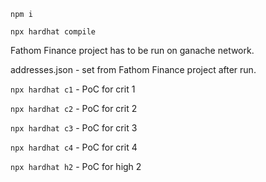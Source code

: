 `npm i`

`npx hardhat compile`

Fathom Finance project has to be run on ganache network.

addresses.json - set from Fathom Finance project after run.

`npx hardhat c1` - PoC for crit 1

`npx hardhat c2` - PoC for crit 2

`npx hardhat c3` - PoC for crit 3

`npx hardhat c4` - PoC for crit 4

`npx hardhat h2` - PoC for high 2